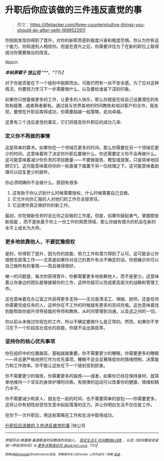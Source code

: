 # 升职后你应该做的三件违反直觉的事

> 原文：<https://lifehacker.com/three-counterintuitive-things-you-should-do-after-getti-1699522611>

你刚刚发现你得到了晋升，对你的新职责感到极度兴奋和极度恐惧。你认为你有这个能力，你知道别人相信你。但是在晋升之后，你需要评估为了在新的职位上取得成功你需要做出的改变。

Watch

***本帖原载于*** [***快公司***](http://www.fastcompany.com/3044962/hit-the-ground-running/3-counterintuitive-things-you-should-do-after-you-get-a-promotion) ***。**T15】*

对于你是否能在下一个级别中脱颖而出，可能仍然有一丝不安全感。为了应对这种情况，你要努力学习下一步需要做什么，以及要给谁留下深刻印象。

如果你只想着做更多的工作，让更多的人快乐，那么你就是在给自己设置潜在的失败和疲惫...或者两者都有。通过我与世界各地的时间教练和培训客户的合作，我发现，要想在升职后取得成功，你需要超越一般策略，走向卓越。

这里有三个违反直觉的事实，它们将提高你升职后的成功几率:

### 定义你不再做的事情

这是简单的算术。如果你在一个领域花更多的时间，那么你需要在另一个领域花更少的时间。这意味着除了决定你升职后要做什么，你还需要定义你不会再做什么。这可能意味着减少你负责的项目数量——不要做报告、模型或提案，只是简单地回顾它们。这可能意味着将你的一些直接下属置于另一位经理之下。这可能意味着助理可以回复更少的邮件。

你必须明确你不会做什么，原因有很多:

1.  这有助于你认识到什么时候需要授权，什么时候需要自己去做。
2.  它允许向你汇报的人对他们的工作负全部责任。
3.  它迫使你真正做好你的新工作。

最初，你在做新任务时会比你之前做的工作差。但是，如果你鼓起勇气，掌握那些新技能 ，而不是执着于你上一份工作的熟悉领域，那么你就有很大的机会在新的水平上成长为大师。

### 更多地依靠他人，不要犹豫授权

是的，你得到了提升，因为你的技能、努力工作和潜力得到了认可。这可能会让你很想去部落工作——尤其是如果你对自己的晋升有点不确定的话。你想展示你可以自己做所有的事情——而且做得很好。

唯一的问题是，每次你获得晋升，你都需要更多地依赖他人，而不是更少。这意味着让你身边的团队能够接替你的工作，这样你就可以完成更高层次的战略和管理工作。

这也意味着在办公室之外获得更多支持——无论是清洁工、保姆、厨师，还是任何你需要完成任务的人，这样你在不工作的时候就有更多的空间充电。这也意味着找到能帮助你提升领导技能的导师和教练，从时间管理到沟通，以及这之间的一切。

你以前从未做过你现在的工作，所以不确定要做什么是正常的。然而，如果你不学习在下一个阶段茁壮成长的技能，你就不会出类拔萃。

### 坚持你的核心优先事项

你在组织中的位置越高，基础就越重要。你不需要更少的睡眠，你需要更多的睡眠——并且更严格地把它作为优先事项。睡眠不足会显著降低你的情绪控制、决策能力和工作效率。你不能让这些在下一个级别受到损害。

你不需要更少的锻炼，你需要更多的锻炼——或者，如果你已经在保持身材，就简单地维持一个坚实的身体护理时间表。有规律的运动可以改善你的健康、情绪和精力水平。

你不需要减少和家人、朋友在一起的时间，也不需要简单的放松——你需要更多。这将让你有韧性经受住生意中起起落落的压力，并让你明白生活不仅仅是工作。

在你下一次升职后，用这些策略在工作和生活中取得成功。

[升职后应该做的 3 件违反直觉的事](http://www.fastcompany.com/3044962/hit-the-ground-running/3-counterintuitive-things-you-should-do-after-you-get-a-promotion) |快公司

* * *

*<small>伊丽莎白·格雷斯·桑德斯是时间教练的创始人，</small>* [*<small>现实生活 E 时间教练&训练</small>*](http://www.reallifee.com/coaching) *<small>，以及《如何像投资金钱一样投资时间》</small>*[*<small></small>*](http://www.amazon.com/Invest-Your-Time-Like-Money-ebook/dp/B00RZZA64I/?asc_campaign=InlineText&asc_refurl=https://lifehacker.com/three-counterintuitive-things-you-should-do-after-getti-1699522611&asc_source=&tag=kinjalifehackerlink-20)<small>*<small>和</small>* [*更多详情请访问*](http://www.amazon.com/Secrets-Effective-Time-%2BInvestment-ebook/dp/B00AN7MSA0/ref%3Dtmm_kin_title_0?asc_campaign=InlineText&asc_refurl=https://lifehacker.com/three-counterintuitive-things-you-should-do-after-getti-1699522611&asc_source=&tag=kinjalifehackerlink-20)[*<small>【RealLifeE.com】</small>*](http://reallifee.com/)*<small>。</small>T51】*</small>

<small>*<small>图像由</small>*[*<small>Mangsaab</small>*](http://www.shutterstock.com/pic-200099633/stock-vector-businessman-on-the-top-peak-and-finding-the-next-target-business-target-and-leadership-concept.html)*<small>(Shutterstock)组成。想看看你在 Lifehacker 上的作品吗？邮箱</small>* [*<small>安迪</small>*](mailto:andy@lifehacker.com) *<small>。</small>*</small>

<small></small>